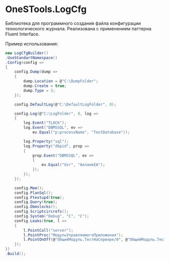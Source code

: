 # OneSTools.LogCfg

Библиотека для программного создания файла конфигурации технологического журнала.
Реализована с применением паттерна Fluent Interface.

Пример использования:
```c#
new LogCfgBuilder()
.UseStandartNamespace()
.Config(config =>
{
    config.Dump(dump =>
    {
        dump.Location = @"C:\DumpFolder";
        dump.Create = true;
        dump.Type = 3;
    });

    config.DefaultLog(@"C:\DefaultLogFolder", 8);

    config.Log(@"C:\LogFolder", 8, log =>
    {
        log.Event("TLOCK");
        log.Event("DBMSSQL", ev => 
            ev.Equal("p:processName", "TestDatabase"));

        log.Property("sql");
        log.Property("dbpid", prop =>
        {
            prop.Event("DBMSSQL", ev =>
            {
                ev.Equal("Usr", "АкпаевЕА");
            });
        });
    });

    config.Mem();
    config.PlanSql();
    config.Ftextupd(true);
    config.Query(true);
    config.Dbmslocks();
    config.Scriptcircrefs();
    config.System("Debug", "C", "C");
    config.Leaks(true, l =>
    {
        l.PointCall("server");
        l.PointProc("МодульУправляемогоПриложения");
        l.PointOnOff(@"ОбщийМодуль.ТестНаСервере/0", @"ОбщийМодуль.ТестНаСервере/10");
    });
})
.Build();
```

